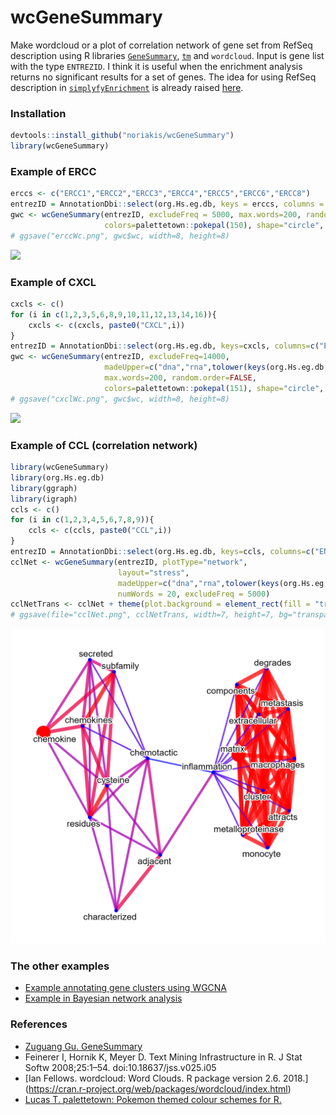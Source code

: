 # wcGeneSummary

Make wordcloud or a plot of correlation network of gene set from RefSeq description using R libraries [`GeneSummary`](https://bioconductor.org/packages/release/data/annotation/html/GeneSummary.html), [`tm`](https://www.jstatsoft.org/article/view/v025i05) and `wordcloud`. Input is gene list with the type `ENTREZID`. I think it is useful when the enrichment analysis returns no significant results for a set of genes. The idea for using RefSeq description in [`simplyfyEnrichment`](https://github.com/jokergoo/simplifyEnrichment) is already raised [here](https://github.com/jokergoo/simplifyEnrichment/issues/56).

### Installation
```R
devtools::install_github("noriakis/wcGeneSummary")
library(wcGeneSummary)
```

### Example of ERCC
```R
erccs <- c("ERCC1","ERCC2","ERCC3","ERCC4","ERCC5","ERCC6","ERCC8")
entrezID = AnnotationDbi::select(org.Hs.eg.db, keys = erccs, columns = c("ENTREZID"), keytype = "SYMBOL")$ENTREZID
gwc <- wcGeneSummary(entrezID, excludeFreq = 5000, max.words=200, random.order=FALSE,
                     colors=palettetown::pokepal(150), shape="circle", rot.per=0.4)
# ggsave("erccWc.png", gwc$wc, width=8, height=8)
```
<img src="https://github.com/noriakis/wcGeneSummary/blob/main/images/erccWc.png?raw=true" width="800px">

### Example of CXCL
```R
cxcls <- c()
for (i in c(1,2,3,5,6,8,9,10,11,12,13,14,16)){
    cxcls <- c(cxcls, paste0("CXCL",i))
}
entrezID = AnnotationDbi::select(org.Hs.eg.db, keys=cxcls, columns=c("ENTREZID"), keytype="SYMBOL")$ENTREZID
gwc <- wcGeneSummary(entrezID, excludeFreq=14000,
                     madeUpper=c("dna","rna",tolower(keys(org.Hs.eg.db, keytype="SYMBOL"))),
                     max.words=200, random.order=FALSE,
                     colors=palettetown::pokepal(151), shape="circle", rot.per=0.4)
# ggsave("cxclWc.png", gwc$wc, width=8, height=8)
```
<img src="https://github.com/noriakis/wcGeneSummary/blob/main/images/cxclWc.png?raw=true" width="800px">

### Example of CCL (correlation network)
```R
library(wcGeneSummary)
library(org.Hs.eg.db)
library(ggraph)
library(igraph)
ccls <- c()
for (i in c(1,2,3,4,5,6,7,8,9)){
    ccls <- c(ccls, paste0("CCL",i))
}
entrezID = AnnotationDbi::select(org.Hs.eg.db, keys=ccls, columns=c("ENTREZID"), keytype="SYMBOL")$ENTREZID
cclNet <- wcGeneSummary(entrezID, plotType="network",
                        layout="stress",
                        madeUpper=c("dna","rna",tolower(keys(org.Hs.eg.db, keytype="SYMBOL"))),
                        numWords = 20, excludeFreq = 5000)
cclNetTrans <- cclNet + theme(plot.background = element_rect(fill = "transparent",colour = NA))
# ggsave(file="cclNet.png", cclNetTrans, width=7, height=7, bg="transparent")
```

<img src="https://github.com/noriakis/software/blob/main/images/cclNet.png?raw=true" width="800px">


### The other examples

- [Example annotating gene clusters using WGCNA](https://noriakis.github.io/software/wcGeneSummary/)
- [Example in Bayesian network analysis](https://github.com/noriakis/compare_sign)

### References
- [Zuguang Gu. GeneSummary](https://doi.org/doi:10.18129/B9.bioc.GeneSummary)
- Feinerer I, Hornik K, Meyer D. Text Mining Infrastructure in R. J Stat Softw 2008;25:1–54. doi:10.18637/jss.v025.i05
- [Ian Fellows. wordcloud: Word Clouds. R package version 2.6. 2018.] (https://cran.r-project.org/web/packages/wordcloud/index.html)
- [Lucas T. palettetown: Pokemon themed colour schemes for R.](https://github.com/timcdlucas/palettetown)